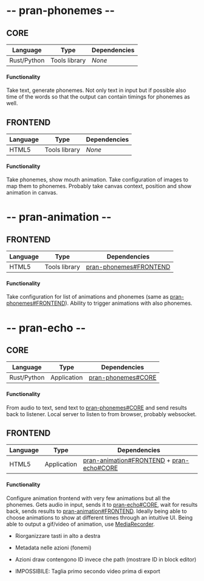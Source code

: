 # -- pran-phonemes --
## <a name="pran-phonemes-core"></a> CORE
| Language | Type | Dependencies |
| ------ | ------ | ------ |
| Rust/Python | Tools library | _None_ |
#### Functionality
Take text, generate phonemes. Not only text in input but if possible also time of the words so that the output can contain timings for phonemes as well.

## <a name="pran-phonemes-frontend"></a> FRONTEND
| Language | Type | Dependencies |
| ------ | ------ | ------ |
| HTML5 | Tools library | _None_ |
#### Functionality
Take phonemes, show mouth animation. Take configuration of images to map them to phonemes.
Probably take canvas context, position and show animation in canvas.

# -- pran-animation --
## <a name="pran-animation-frontend"></a> FRONTEND
| Language | Type | Dependencies |
| ------ | ------ | ------ |
| HTML5 | Tools library | [pran-phonemes#FRONTEND](#pran-phonemes-frontend) |
#### Functionality
Take configuration for list of animations and phonemes (same as [pran-phonemes#FRONTEND](#pran-phonemes-frontend)). Ability to trigger animations with also phonemes.

# -- pran-echo --
## <a name="pran-echo-core"></a> CORE
| Language | Type | Dependencies |
| ------ | ------ | ------ |
| Rust/Python | Application | [pran-phonemes#CORE](#pran-phonemes-core) |
#### Functionality
From audio to text, send text to [pran-phonemes#CORE](#pran-phonemes-core) and send results back to listener.
Local server to listen to from browser, probably websocket.

## <a name="pran-echo-frontend"></a> FRONTEND
| Language | Type | Dependencies |
| ------ | ------ | ------ |
| HTML5 | Application | [pran-animation#FRONTEND](#pran-animation-frontend) + [pran-echo#CORE](#pran-echo-core) |
#### Functionality
Configure animation frontend with very few animations but all the phonemes. Gets audio in input, sends it to [pran-echo#CORE](#pran-echo-core), wait for results back, sends results to [pran-animation#FRONTEND](#pran-animation-frontend). Ideally being able to choose animations to show at different times through an intuitive UI.
Being able to output a gif/video of animation, use [MediaRecorder](https://developer.mozilla.org/en-US/docs/Web/API/MediaRecorder).


- Riorganizzare tasti in alto a destra 
- Metadata nelle azioni (fonemi)
- Azioni draw contengono ID invece che path (mostrare ID in block editor)

- IMPOSSIBILE: Taglia primo secondo video prima di export
